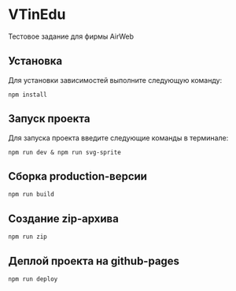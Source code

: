 # VTinEdu
Тестовое задание для фирмы AirWeb

## Установка
Для установки зависимостей выполните следующую команду:
```
npm install
```
## Запуск проекта
Для запуска проекта введите следующие команды в терминале:
```
npm run dev & npm run svg-sprite
```
## Сборка production-версии
```
npm run build
```
## Создание zip-архива
```
npm run zip
```
## Деплой проекта на github-pages
```
npm run deploy
```
